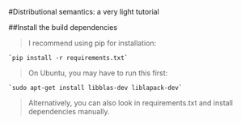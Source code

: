 #Distributional semantics: a very light tutorial

##Install the build dependencies
>I recommend using pip for installation:

    `pip install -r requirements.txt`

>On Ubuntu, you may have to run this first:

    `sudo apt-get install libblas-dev liblapack-dev`
    
>Alternatively, you can also look in requirements.txt and install dependencies manually.

